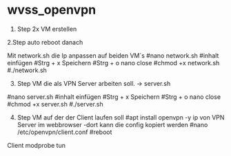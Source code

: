 # wvss_openvpn
1. Step 
2x VM erstellen 

2.Step auto reboot danach

Mit network.sh die Ip anpassen auf beiden VM´s 
#nano network.sh
#inhalt einfügen
#Strg + x Speichern
#Strg + o nano close
#chmod +x network.sh
#./network.sh

3. Step 
VM die als VPN Server arbeiten soll. -> server.sh 

#nano server.sh 
#inhalt einfügen
#Strg + x Speichern
#Strg + o nano close
#chmod +x server.sh 
#./server.sh 

4. Step 
VM auf der der Client laufen soll 
#apt install openvpn -y
ip von VPN Server im webbrowser 
-dort kann die config kopiert werden 
#nano /etc/openvpn/client.conf
#reboot




Client modprobe tun
